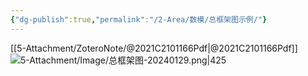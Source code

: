 ```yaml
---
{"dg-publish":true,"permalink":"/2-Area/数模/总框架图示例/"}
---
```


[[5-Attachment/ZoteroNote/@2021C2101166Pdf\|@2021C2101166Pdf]]
![5-Attachment/Image/总框架图-20240129.png|425](/img/user/5-Attachment/Image/%E6%80%BB%E6%A1%86%E6%9E%B6%E5%9B%BE-20240129.png)
